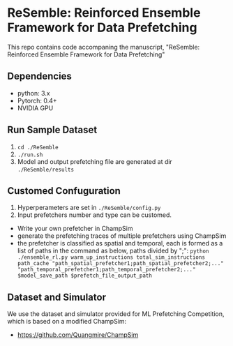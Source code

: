 # ReSemble: Reinforced Ensemble Framework for Data Prefetching

This repo contains code accompaning the manuscript, "ReSemble: Reinforced Ensemble Framework for Data Prefetching"
## Dependencies
* python: 3.x
* Pytorch: 0.4+
* NVIDIA GPU

## Run Sample Dataset
1. `cd ./ReSemble`
2. `./run.sh`
3. Model and output prefetching file are generated at dir `./ReSemble/results`

## Customed Confuguration
1. Hyperperameters are set in `./ReSemble/config.py`
2. Input prefetchers number and type can be customed.
  * Write your own prefetcher in ChampSim
  * generate the prefetching traces of multiple prefetchers using ChampSim
  * the prefetcher is classified as spatial and temporal, each is formed as a list of paths in the command as below, paths divided by ";":
  ```python ./ensemble_rl.py warm_up_instructions total_sim_instructions path_cache "path_spatial_prefetcher1;path_spatial_prefetcher2;..." "path_temporal_prefetcher1;path_temporal_prefetcher2;..." $model_save_path $prefetch_file_output_path```
 
 ## Dataset and Simulator
 We use the dataset and simulator provided for ML Prefetching Competition, which is based on a modified ChampSim:
 * https://github.com/Quangmire/ChampSim

